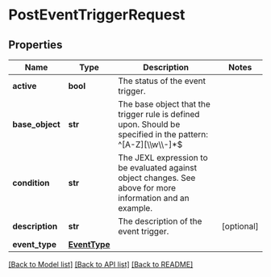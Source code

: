# PostEventTriggerRequest

## Properties
Name | Type | Description | Notes
------------ | ------------- | ------------- | -------------
**active** | **bool** | The status of the event trigger. | 
**base_object** | **str** | The base object that the trigger rule is defined upon. Should be specified in the pattern: ^[A-Z][\\\\w\\\\-]*$ | 
**condition** | **str** | The JEXL expression to be evaluated against object changes. See above for more information and an example. | 
**description** | **str** | The description of the event trigger. | [optional] 
**event_type** | [**EventType**](EventType.md) |  | 

[[Back to Model list]](../README.md#documentation-for-models) [[Back to API list]](../README.md#documentation-for-api-endpoints) [[Back to README]](../README.md)


